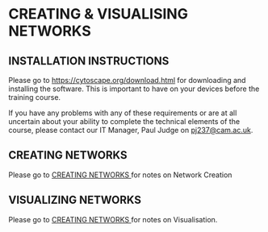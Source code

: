 # CREATING & VISUALISING NETWORKS


## INSTALLATION INSTRUCTIONS

Please go to https://cytoscape.org/download.html for downloading and installing the software. This is important to have on your devices before the training course.

If you have any problems with any of these requirements or are at all uncertain about your ability to complete the technical elements of the course, please contact our IT Manager, Paul Judge on pj237@cam.ac.uk.  


## CREATING NETWORKS

Please go to <a href=/Documents/> CREATING NETWORKS </a> for notes on Network Creation


## VISUALIZING NETWORKS

Please go to <a href=/Documents/> CREATING NETWORKS </a>for notes on Visualisation.
